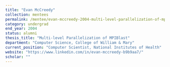 ```yaml
---
title: "Evan McCreedy"
collection: mentees
permalink: /mentee/evan-mccreedy-2004-multi-level-parallelization-of-mpiblast-computer-science-college-of-william-mary-ug
category: undergrad
end_year: 2004
status: alumni
thesis_title: "Multi-level Parallelization of MPIBlast"
department: "Computer Science, College of William & Mary"
current_position: "Computer Scientist, National Institutes of Health"
website: "https://www.linkedin.com/in/evan-mccreedy-b9b9aa7/"
scholar: ""
---
```

